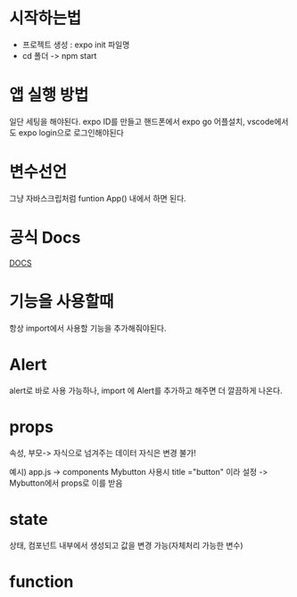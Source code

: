 # 시작하는법
- 프로젝트 생성 : expo init 파일명
- cd 폴더 -> npm start

# 앱 실행 방법
일단 세팅을 해야된다.
expo ID를 만들고 핸드폰에서 expo go 어플설치, vscode에서도
expo login으로 로그인해야된다

# 변수선언
그냥 자바스크립처럼 funtion App() 내에서 하면 된다.

# 공식 Docs
[DOCS](https://reactnative.dev/docs/button)

# 기능을 사용할때
항상 import에서 사용할 기능을 추가해줘야된다.

# Alert
alert로 바로 사용 가능하나, import 에 Alert를 추가하고 해주면 더 깔끔하게 나온다.

# props
속성, 부모-> 자식으로 넘겨주는 데이터
자식은 변경 불가!  

예시) app.js -> components Mybutton 사용시 title ="button" 이라 설정 -> Mybutton에서 props로 이를 받음

# state
상태, 컴포넌트 내부에서 생성되고 값을 변경 가능(자체처리 가능한 변수)

# function
